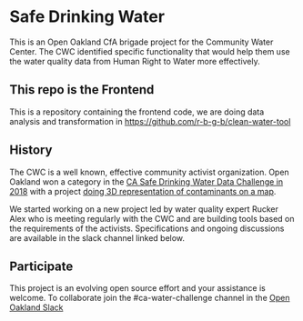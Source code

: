 # Safe Drinking Water

This is an Open Oakland CfA brigade project for the Community Water Center. The CWC identified specific functionality that would help them use the water quality data from Human Right to Water more effectively.

## This repo is the Frontend

This is a repository containing the frontend code, we are doing data analysis and transformation in 
<a href="https://github.com/r-b-g-b/clean-water-tool">https://github.com/r-b-g-b/clean-water-tool</a>

## History

The CWC is a well known, effective community activist organization. Open Oakland won a category in the <a href="https://findanewway.ca.gov/2018/11/20/cawaterdatachallenge/">CA Safe Drinking Water Data Challenge in 2018</a> with a project <a href="https://aaronhans.github.io/water-challenge/html/index.html">doing 3D representation of contaminants on a map</a>.

We started working on a new project led by water quality expert Rucker Alex who is meeting regularly with the CWC and are building tools based on the requirements of the activists. Specifications and ongoing discussions are available in the slack channel linked below.

## Participate

This project is an evolving open source effort and your assistance is welcome. To collaborate join the #ca-water-challenge channel in the <a href="http://openoakland.slack.com">Open Oakland Slack</a>